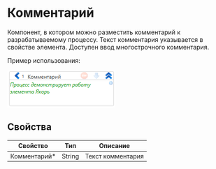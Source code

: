 # Комментарий

Компонент, в котором можно разместить комментарий к разрабатываемому процессу. Текст комментария указывается в свойстве элемента. Доступен ввод многострочного комментария.

Пример использования:

![](../../../resources/activities/basic/dialogs/element-wfcomment.png)

## Свойства


| Свойство      | Тип    | Описание          |
| ------------- | ------ | ----------------- |
| Комментарий\* | String | Текст комментария |


